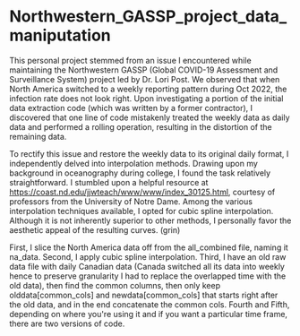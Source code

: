 # Northwestern_GASSP_project_data_maniputation

This personal project stemmed from an issue I encountered while maintaining the Northwestern GASSP (Global COVID-19 Assessment and Surveillance System) project led by Dr. Lori Post. We observed that when North America switched to a weekly reporting pattern during Oct 2022, the infection rate does not look right. Upon investigating a portion of the initial data extraction code (which was written by a former contractor), I discovered that one line of code mistakenly treated the weekly data as daily data and performed a rolling operation, resulting in the distortion of the remaining data.

To rectify this issue and restore the weekly data to its original daily format, I independently delved into interpolation methods. Drawing upon my background in oceanography during college, I found the task relatively straightforward. I stumbled upon a helpful resource at https://coast.nd.edu/jjwteach/www/www/index_30125.html, courtesy of professors from the University of Notre Dame. Among the various interpolation techniques available, I opted for cubic spline interpolation. Although it is not inherently superior to other methods, I personally favor the aesthetic appeal of the resulting curves. (grin)

First, I slice the North America data off from the all_combined file, naming it na_data.
Second, I apply cubic spline interpolation.
Third, I have an old raw data file with daily Canadian data (Canada switched all its data into weekly hence to preserve granularity I had to replace the overlapped time with the old data), then find the common columns, then only keep olddata[common_cols] and newdata[common_cols] that starts right after the old data, and in the end concatenate the common cols.
Fourth and Fifth, depending on where you're using it and if you want a particular time frame, there are two versions of code.


